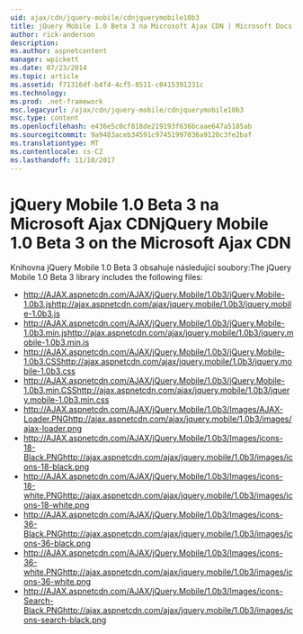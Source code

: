 ```yaml
---
uid: ajax/cdn/jquery-mobile/cdnjquerymobile10b3
title: jQuery Mobile 1.0 Beta 3 na Microsoft Ajax CDN | Microsoft Docs
author: rick-anderson
description: 
ms.author: aspnetcontent
manager: wpickett
ms.date: 07/23/2014
ms.topic: article
ms.assetid: f71316df-b4f4-4cf5-8511-c0415391231c
ms.technology: 
ms.prod: .net-framework
msc.legacyurl: /ajax/cdn/jquery-mobile/cdnjquerymobile10b3
msc.type: content
ms.openlocfilehash: e436e5c0cf818de219193f636bcaae647a5185ab
ms.sourcegitcommit: 9a9483aceb34591c97451997036a9120c3fe2baf
ms.translationtype: MT
ms.contentlocale: cs-CZ
ms.lasthandoff: 11/10/2017
---
```

<a name="jquery-mobile-10-beta-3-on-the-microsoft-ajax-cdn"></a><span data-ttu-id="346f5-102">jQuery Mobile 1.0 Beta 3 na Microsoft Ajax CDN</span><span class="sxs-lookup"><span data-stu-id="346f5-102">jQuery Mobile 1.0 Beta 3 on the Microsoft Ajax CDN</span></span>
====================
<span data-ttu-id="346f5-103">Knihovna jQuery Mobile 1.0 Beta 3 obsahuje následující soubory:</span><span class="sxs-lookup"><span data-stu-id="346f5-103">The jQuery Mobile 1.0 Beta 3 library includes the following files:</span></span>

- <span data-ttu-id="346f5-104">http://AJAX.aspnetcdn.com/AJAX/jQuery.Mobile/1.0b3/jQuery.Mobile-1.0b3.js</span><span class="sxs-lookup"><span data-stu-id="346f5-104">http://ajax.aspnetcdn.com/ajax/jquery.mobile/1.0b3/jquery.mobile-1.0b3.js</span></span>
- <span data-ttu-id="346f5-105">http://AJAX.aspnetcdn.com/AJAX/jQuery.Mobile/1.0b3/jQuery.Mobile-1.0b3.min.js</span><span class="sxs-lookup"><span data-stu-id="346f5-105">http://ajax.aspnetcdn.com/ajax/jquery.mobile/1.0b3/jquery.mobile-1.0b3.min.js</span></span>
- <span data-ttu-id="346f5-106">http://AJAX.aspnetcdn.com/AJAX/jQuery.Mobile/1.0b3/jQuery.Mobile-1.0b3.CSS</span><span class="sxs-lookup"><span data-stu-id="346f5-106">http://ajax.aspnetcdn.com/ajax/jquery.mobile/1.0b3/jquery.mobile-1.0b3.css</span></span>
- <span data-ttu-id="346f5-107">http://AJAX.aspnetcdn.com/AJAX/jQuery.Mobile/1.0b3/jQuery.Mobile-1.0b3.min.CSS</span><span class="sxs-lookup"><span data-stu-id="346f5-107">http://ajax.aspnetcdn.com/ajax/jquery.mobile/1.0b3/jquery.mobile-1.0b3.min.css</span></span>
- <span data-ttu-id="346f5-108">http://AJAX.aspnetcdn.com/AJAX/jQuery.Mobile/1.0b3/Images/AJAX-Loader.PNG</span><span class="sxs-lookup"><span data-stu-id="346f5-108">http://ajax.aspnetcdn.com/ajax/jquery.mobile/1.0b3/images/ajax-loader.png</span></span>
- <span data-ttu-id="346f5-109">http://AJAX.aspnetcdn.com/AJAX/jQuery.Mobile/1.0b3/Images/icons-18-Black.PNG</span><span class="sxs-lookup"><span data-stu-id="346f5-109">http://ajax.aspnetcdn.com/ajax/jquery.mobile/1.0b3/images/icons-18-black.png</span></span>
- <span data-ttu-id="346f5-110">http://AJAX.aspnetcdn.com/AJAX/jQuery.Mobile/1.0b3/Images/icons-18-white.PNG</span><span class="sxs-lookup"><span data-stu-id="346f5-110">http://ajax.aspnetcdn.com/ajax/jquery.mobile/1.0b3/images/icons-18-white.png</span></span>
- <span data-ttu-id="346f5-111">http://AJAX.aspnetcdn.com/AJAX/jQuery.Mobile/1.0b3/Images/icons-36-Black.PNG</span><span class="sxs-lookup"><span data-stu-id="346f5-111">http://ajax.aspnetcdn.com/ajax/jquery.mobile/1.0b3/images/icons-36-black.png</span></span>
- <span data-ttu-id="346f5-112">http://AJAX.aspnetcdn.com/AJAX/jQuery.Mobile/1.0b3/Images/icons-36-white.PNG</span><span class="sxs-lookup"><span data-stu-id="346f5-112">http://ajax.aspnetcdn.com/ajax/jquery.mobile/1.0b3/images/icons-36-white.png</span></span>
- <span data-ttu-id="346f5-113">http://AJAX.aspnetcdn.com/AJAX/jQuery.Mobile/1.0b3/Images/icons-Search-Black.PNG</span><span class="sxs-lookup"><span data-stu-id="346f5-113">http://ajax.aspnetcdn.com/ajax/jquery.mobile/1.0b3/images/icons-search-black.png</span></span>
